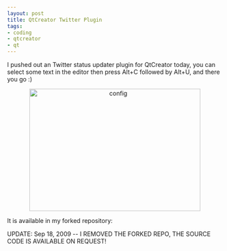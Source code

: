 ```yaml
--- 
layout: post
title: QtCreator Twitter Plugin
tags: 
- coding
- qtcreator
- qt
---
```

I pushed out an Twitter status updater plugin for QtCreator today, you can select some text in the editor then press Alt+C followed by Alt+U, and there you go :)
<p style="text-align: center;"><a class="image" href="{{ site.url }}/images/2009/06/config.jpg" target="_blank"><img class="size-thumbnail wp-image-564 aligncenter" title="config" src="{{ site.url }}/images/2009/06/config-400x286.jpg" alt="config" width="400" height="286" /></a></p>
It is available in my forked repository:

UPDATE: Sep 18, 2009 -- I REMOVED THE FORKED REPO, THE SOURCE CODE IS AVAILABLE ON REQUEST!
